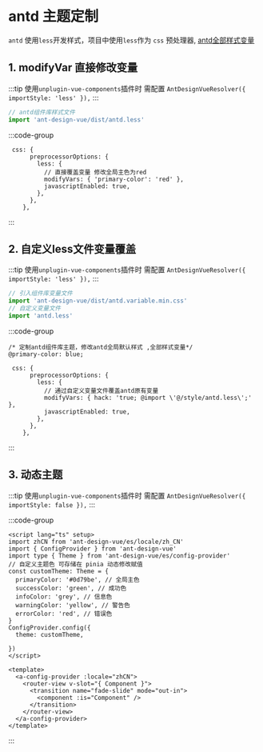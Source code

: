 # antd 主题定制

 `antd` 使用`less`开发样式，项目中使用`less`作为 `css` 预处理器,
[antd全部样式变量](https://github.com/vueComponent/ant-design-vue/blob/main/components/style/themes/default.less)

## 1. modifyVar 直接修改变量
:::tip
使用`unplugin-vue-components`插件时 需配置 `AntDesignVueResolver({ importStyle: 'less' }),`
:::

```ts
// antd组件库样式文件
import 'ant-design-vue/dist/antd.less'
```
:::code-group

```ts[vite.config.ts]
 css: {
      preprocessorOptions: {
        less: {
          // 直接覆盖变量 修改全局主色为red
          modifyVars: { 'primary-color': 'red' },
          javascriptEnabled: true,
        },
      },
    },
```
:::
## 2. 自定义less文件变量覆盖
:::tip
使用`unplugin-vue-components`插件时 需配置 `AntDesignVueResolver({ importStyle: 'less' }),`
:::

```ts
// 引入组件库变量文件
import 'ant-design-vue/dist/antd.variable.min.css'
// 自定义变量文件
import 'antd.less'
```

:::code-group

```[antd.less]
/* 定制antd组件库主题，修改antd全局默认样式 ,全部样式变量*/
@primary-color: blue;
```

```ts[vite.config.ts]
 css: {
      preprocessorOptions: {
        less: {
          // 通过自定义变量文件覆盖antd原有变量
          modifyVars: { hack: 'true; @import \'@/style/antd.less\';' },
          javascriptEnabled: true,
        },
      },
    },
```
:::

## 3. 动态主题
:::tip
使用`unplugin-vue-components`插件时 需配置 `AntDesignVueResolver({ importStyle: false }),`
:::


:::code-group

```vue[App.vue]
<script lang="ts" setup>
import zhCN from 'ant-design-vue/es/locale/zh_CN'
import { ConfigProvider } from 'ant-design-vue'
import type { Theme } from 'ant-design-vue/es/config-provider'
// 自定义主题色 可存储在 pinia 动态修改赋值
const customTheme: Theme = {
  primaryColor: '#0d79be', // 全局主色
  successColor: 'green', // 成功色
  infoColor: 'grey', // 信息色
  warningColor: 'yellow', // 警告色
  errorColor: 'red', // 错误色
}
ConfigProvider.config({
  theme: customTheme,

})
</script>

<template>
  <a-config-provider :locale="zhCN">
    <router-view v-slot="{ Component }">
      <transition name="fade-slide" mode="out-in">
        <component :is="Component" />
      </transition>
    </router-view>
  </a-config-provider>
</template>
```
:::
